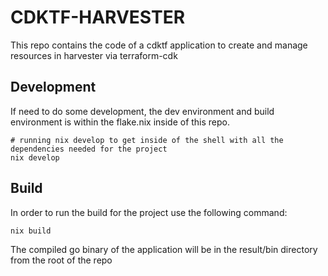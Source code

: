 # CDKTF-HARVESTER
This repo contains the code of a cdktf application to create and manage resources in harvester via terraform-cdk

## Development
If need to do some development, the dev environment and build environment is within the flake.nix inside of this repo. <br>
```(bash)
# running nix develop to get inside of the shell with all the dependencies needed for the project
nix develop
```
## Build
In order to run the build for the project use the following command:
```(bash)
nix build
```
The compiled go binary of the application will be in the result/bin directory from the root of the repo
